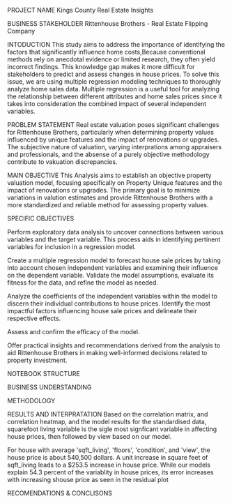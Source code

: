 PROJECT NAME
Kings County Real Estate Insights


BUSINESS STAKEHOLDER
Rittenhouse Brothers - Real Estate Flipping Company

INTODUCTION
This study aims to address the importance of identifying the factors that significantly influence home costs,Because conventional methods rely on anecdotal evidence or limited research, they often yield incorrect findings. This knowledge gap makes it more difficult for stakeholders to predict and assess changes in house prices. To solve this issue, we are using multiple regression modeling techniques to thoroughly analyze home sales data. Multiple regression is a useful tool for analyzing the relationship between different attributes and home sales prices since it takes into consideration the combined impact of several independent variables.


PROBLEM STATEMENT
Real estate valuation poses significant challenges for Rittenhouse Brothers, particularly when determining property values influenced by unique features and the impact of renovations or upgrades. The subjective nature of valuation, varying interprations among appraisers and professionals, and the absense of a purely objective methodology contribute to vakuation discrepancies.

MAIN OBJECTIVE
This Analysis aims to establish an objective property valuation model, focusing specifically on Property Unique features and the impact of renovations or upgrades. The primary goal is to minimize variations in valution estimates and provide Rittenhouse Brothers with a more standardized and reliable method for assessing property values.

SPECIFIC OBJECTIVES

Perform exploratory data analysis to uncover connections between various variables and the target variable. This process aids in identifying pertinent variables for inclusion in a regression model.

Create a multiple regression model to forecast house sale prices by taking into account chosen independent variables and examining their influence on the dependent variable. Validate the model assumptions, evaluate its fitness for the data, and refine the model as needed.

Analyze the coefficients of the independent variables within the model to discern their individual contributions to house prices. Identify the most impactful factors influencing house sale prices and delineate their respective effects.

Assess and confirm the efficacy of the model.

Offer practical insights and recommendations derived from the analysis to aid Rittenhouse Brothers in making well-informed decisions related to property investment.


NOTEBOOK STRUCTURE

BUSINESS UNDERSTANDING

METHODOLOGY

RESULTS AND INTERPRATATION
Based on the correlation matrix, and correlation heatmap, and the model results for the standardised data, squarefoot living variable is the sigle most signficant variable in affecting house prices, then followed by view based on our model.

For house with average 'sqft_living', 'floors', 'condition', and 'view', the house price is about 540,500 dollars. A unit increase in square feet of sqft_living leads to a $253.5 increase in house price. While our models explain 54.3 percent of the variablity in house prices, its error increases with increasing shouse price as seen in the residual plot

RECOMENDATIONS & CONCLISONS